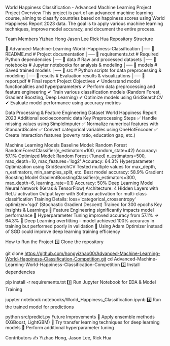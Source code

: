 World Happiness Classification - Advanced Machine Learning Project
Project Overview
This project is part of an advanced machine learning course, aiming to classify countries based on happiness scores using World Happiness Report 2023 data. The goal is to apply various machine learning techniques, improve model accuracy, and document the entire process.

Team Members
Yizhao Hong
Jason Lee
Rick Hua
Repository Structure

📂 Advanced-Machine-Learning-World-Happiness-Classification
│── 📄 README.md           # Project documentation
│── 📄 requirements.txt     # Required Python dependencies
│── 📂 data                # Raw and processed datasets
│── 📂 notebooks           # Jupyter notebooks for analysis & modeling
│── 📂 models              # Saved trained models
│── 📂 src                 # Python scripts for data preprocessing & modeling
│── 📂 results             # Evaluation results & visualizations
│── 📄 report.pdf          # Final report
Project Objectives
✔ Understand model functionalities and hyperparameters
✔ Perform data preprocessing and feature engineering
✔ Train various classification models (Random Forest, Gradient Boosting, Deep Learning)
✔ Optimize models using GridSearchCV
✔ Evaluate model performance using accuracy metrics

Data Processing & Feature Engineering
Dataset
World Happiness Report 2023
Additional socioeconomic data
Key Preprocessing Steps
✅ Handle missing values using SimpleImputer
✅ Normalize numerical features with StandardScaler
✅ Convert categorical variables using OneHotEncoder
✅ Create interaction features (poverty ratio, education gap, etc.)

Machine Learning Models
Baseline Model: Random Forest
RandomForestClassifier(n_estimators=100, random_state=42)
Accuracy: 57.1%
Optimized Model: Random Forest (Tuned)
n_estimators=500, max_depth=10, max_features='log2'
Accuracy: 64.3%
Hyperparameter Optimization using GridSearchCV
Tested multiple values for max_depth, n_estimators, min_samples_split, etc.
Best model accuracy: 58.9%
Gradient Boosting Model
GradientBoostingClassifier(n_estimators=300, max_depth=6, learning_rate=0.1)
Accuracy: 50%
Deep Learning Model
Neural Network (Keras & TensorFlow)
Architecture:
4 Hidden Layers with ReLU activation
Output layer with Softmax activation for multi-class classification
Training Details:
loss='categorical_crossentropy'
optimizer='sgd' (Stochastic Gradient Descent)
Trained for 300 epochs
Key Insights & Learnings
🔹 Feature Engineering significantly impacts model performance
🔹 Hyperparameter Tuning improved accuracy from 57.1% → 64.3%
🔹 Deep Learning overfitting – model achieved 100% accuracy in training but performed poorly in validation
🔹 Using Adam Optimizer instead of SGD could improve deep learning training efficiency

How to Run the Project
1️⃣ Clone the repository

git clone https://github.com/hongyizhao00/Advanced-Machine-Learning-World-Happiness-Classification-Competition.git
cd Advanced-Machine-Learning-World-Happiness-Classification-Competition
2️⃣ Install dependencies


pip install -r requirements.txt
3️⃣ Run Jupyter Notebook for EDA & Model Training


jupyter notebook notebooks/World_Happiness_Classification.ipynb
4️⃣ Run the trained model for predictions


python src/predict.py
Future Improvements
📌 Apply ensemble methods (XGBoost, LightGBM)
📌 Try transfer learning techniques for deep learning models
📌 Perform additional hyperparameter tuning

Contributors
✍ Yizhao Hong, Jason Lee, Rick Hua

